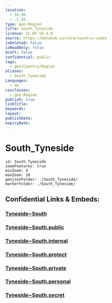 ```yaml
---
location:
  - 54.96
  - -1.45
type: geo-Region
title: South_Tyneside
license: CC BY-SA 4.0
source: https://datahub.io/core/country-codes
isDeleted: false
isReadOnly: false
draft: false
confidential: public
tags:
  - geo/Country/Region
aliases:
  - South_Tyneside
Languages:
  - de
cssclasses:
  - geo-Region
publish: true
linkTitle:
keywords:
layout:
publishDate:
expiryDate:
---
```


# South_Tyneside

```leaflet
id: South_Tyneside
zoomFeatures: true 
minZoom: 4 
maxZoom: 18
geojsonFolder: ./South_Tyneside/
markerFolder: ./South_Tyneside/
```


## Confidential Links & Embeds: 

### [Tyneside~South](/_Standards/Earth/Continent/Europe/Europe~North/UK/England/Regions~England/North_East_England/Tyneside~South.md) 

### [Tyneside~South.public](/_public/Earth/Continent/Europe/Europe~North/UK/England/Regions~England/North_East_England/Tyneside~South.public.md) 

### [Tyneside~South.internal](/_internal/Earth/Continent/Europe/Europe~North/UK/England/Regions~England/North_East_England/Tyneside~South.internal.md) 

### [Tyneside~South.protect](/_protect/Earth/Continent/Europe/Europe~North/UK/England/Regions~England/North_East_England/Tyneside~South.protect.md) 

### [Tyneside~South.private](/_private/Earth/Continent/Europe/Europe~North/UK/England/Regions~England/North_East_England/Tyneside~South.private.md) 

### [Tyneside~South.personal](/_personal/Earth/Continent/Europe/Europe~North/UK/England/Regions~England/North_East_England/Tyneside~South.personal.md) 

### [Tyneside~South.secret](/_secret/Earth/Continent/Europe/Europe~North/UK/England/Regions~England/North_East_England/Tyneside~South.secret.md)

